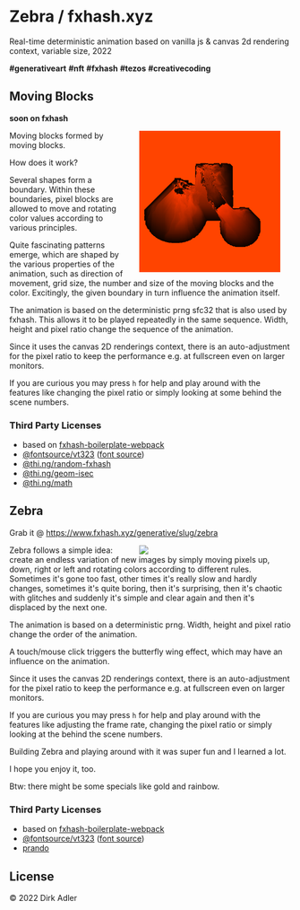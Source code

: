 # Zebra / fxhash.xyz

Real-time deterministic animation based on vanilla js & canvas 2d rendering context, variable size, 2022

__#generativeart__ __#nft__ __#fxhash__ __#tezos__ __#creativecoding__

## Moving Blocks

__soon on fxhash__

<img src="./resources/moving-blocks/orangered-1092-1-true-5-positive-7583-oo4y6bAr8U4DYMAaogyKKLhDuMSZ3gmgeQYEGH44ouFGwW5DiSw.png" align="right" width="50%" style="padding: 0 20px 0 20px" />

Moving blocks formed by moving blocks.

How does it work?

Several shapes form a boundary. Within these boundaries, pixel blocks are allowed to move and rotating color values according to various principles.

Quite fascinating patterns emerge, which are shaped by the various properties of the animation, such as direction of movement, grid size, the number and size of the moving blocks and the color. Excitingly, the given boundary in turn influence the animation itself.

The animation is based on the deterministic prng sfc32 that is also used by fxhash. This allows it to be played repeatedly in the same sequence. Width, height and pixel ratio change the sequence of the animation.

Since it uses the canvas 2D renderings context, there is an auto-adjustment for the pixel ratio to keep the performance e.g. at fullscreen even on larger monitors.

If you are curious you may press `h` for help and play around with the features like changing the pixel ratio or simply looking at some behind the scene numbers.

### Third Party Licenses

- based on [fxhash-boilerplate-webpack](https://github.com/fxhash/fxhash-webpack-boilerplate)
- [@fontsource/vt323](https://www.npmjs.com/package/@fontsource/vt323) ([font source](https://github.com/phoikoi/VT323))
- [@thi.ng/random-fxhash](https://www.npmjs.com/package/@thi.ng/random-fxhash)
- [@thi.ng/geom-isec](https://www.npmjs.com/package/@thi.ng/geom-isec)
- [@thi.ng/math](https://www.npmjs.com/package/@thi.ng/math)

## Zebra

Grab it @ https://www.fxhash.xyz/generative/slug/zebra

[<img src="https://gateway.ipfs.io/ipfs/Qme2g4LjLTDM8hV1TXZereU8wTT2pUqi8A9WKP38NWQ1Z1" align="right" width="50%" style="padding: 0 20px 0 20px" />](https://www.fxhash.xyz/generative/slug/zebra)

Zebra follows a simple idea: create an endless variation of new images by simply moving pixels up, down, right or left and rotating colors according to different rules. Sometimes it's gone too fast, other times it's really slow and hardly changes, sometimes it's quite boring, then it's surprising, then it's chaotic with glitches and suddenly it's simple and clear again and then it's displaced by the next one.

The animation is based on a deterministic prng. Width, height and pixel ratio change the order of the animation.

A touch/mouse click triggers the butterfly wing effect, which may have an influence on the animation.

Since it uses the canvas 2D renderings context, there is an auto-adjustment for the pixel ratio to keep the performance e.g. at fullscreen even on larger monitors.

If you are curious you may press `h` for help and play around with the features like adjusting the frame rate, changing the pixel ratio or simply looking at the behind the scene numbers.

Building Zebra and playing around with it was super fun and I learned a lot.

I hope you enjoy it, too.

Btw: there might be some specials like gold and rainbow.

### Third Party Licenses

- based on [fxhash-boilerplate-webpack](https://github.com/fxhash/fxhash-webpack-boilerplate)
- [@fontsource/vt323](https://www.npmjs.com/package/@fontsource/vt323) ([font source](https://github.com/phoikoi/VT323))
- [prando](https://www.npmjs.com/package/prando)

## License

© 2022 Dirk Adler